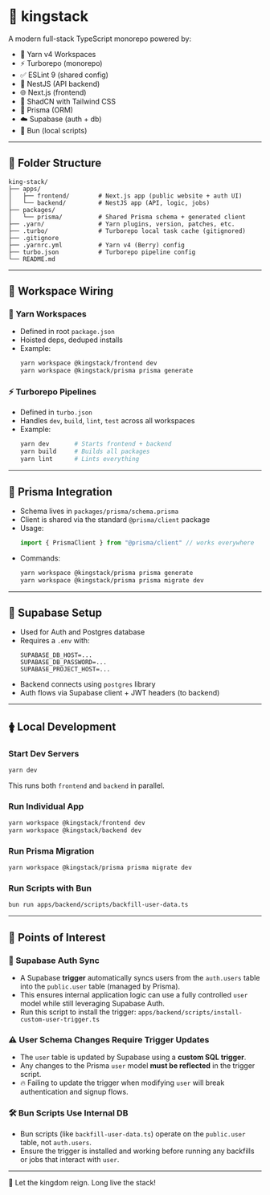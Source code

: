 # 👑 kingstack

A modern full-stack TypeScript monorepo powered by:

- 🧵 Yarn v4 Workspaces
- ⚡️ Turborepo (monorepo)
- ✅ ESLint 9 (shared config)
- 🧠 NestJS (API backend)
- 🌐 Next.js (frontend)
- 🎨 ShadCN with Tailwind CSS
- 🧬 Prisma (ORM)
- ☁️ Supabase (auth + db)
- 🔨 Bun (local scripts)

---

## 📁 Folder Structure

```
king-stack/
├── apps/
│   ├── frontend/        # Next.js app (public website + auth UI)
│   └── backend/         # NestJS app (API, logic, jobs)
├── packages/
│   └── prisma/          # Shared Prisma schema + generated client
├── .yarn/               # Yarn plugins, version, patches, etc.
├── .turbo/              # Turborepo local task cache (gitignored)
├── .gitignore
├── .yarnrc.yml          # Yarn v4 (Berry) config
├── turbo.json           # Turborepo pipeline config
└── README.md
```

---

## 🔗 Workspace Wiring

### 🧵 Yarn Workspaces
- Defined in root `package.json`
- Hoisted deps, deduped installs
- Example:
  ```bash
  yarn workspace @kingstack/frontend dev
  yarn workspace @kingstack/prisma prisma generate
  ```

### ⚡️ Turborepo Pipelines
- Defined in `turbo.json`
- Handles `dev`, `build`, `lint`, `test` across all workspaces
- Example:
  ```bash
  yarn dev       # Starts frontend + backend
  yarn build     # Builds all packages
  yarn lint      # Lints everything
  ```

---

## 🔄 Prisma Integration

- Schema lives in `packages/prisma/schema.prisma`
- Client is shared via the standard `@prisma/client` package
- Usage:
  ```ts
  import { PrismaClient } from "@prisma/client" // works everywhere
  ```
- Commands:
  ```bash
  yarn workspace @kingstack/prisma prisma generate
  yarn workspace @kingstack/prisma prisma migrate dev
  ```

---

## 📃 Supabase Setup

- Used for Auth and Postgres database
- Requires a `.env` with:
  ```env
  SUPABASE_DB_HOST=...
  SUPABASE_DB_PASSWORD=...
  SUPABASE_PROJECT_HOST=...
  ```
- Backend connects using `postgres` library
- Auth flows via Supabase client + JWT headers (to backend)

---

## 🛊 Local Development

### Start Dev Servers
```bash
yarn dev
```
This runs both `frontend` and `backend` in parallel.

### Run Individual App
```bash
yarn workspace @kingstack/frontend dev
yarn workspace @kingstack/backend dev
```

### Run Prisma Migration
```bash
yarn workspace @kingstack/prisma prisma migrate dev
```

### Run Scripts with Bun
```bash
bun run apps/backend/scripts/backfill-user-data.ts
```

---

## 🧠 Points of Interest

### 🔄 Supabase Auth Sync

- A Supabase **trigger** automatically syncs users from the `auth.users` table into the `public.user` table (managed by Prisma).
- This ensures internal application logic can use a fully controlled `user` model while still leveraging Supabase Auth.
- Run this script to install the trigger: `apps/backend/scripts/install-custom-user-trigger.ts`

### ⚠️ User Schema Changes Require Trigger Updates

- The `user` table is updated by Supabase using a **custom SQL trigger**.
- Any changes to the Prisma `user` model **must be reflected** in the trigger script.
- 🔥 Failing to update the trigger when modifying `user` will break authentication and signup flows.

### 🛠️ Bun Scripts Use Internal DB

- Bun scripts (like `backfill-user-data.ts`) operate on the `public.user` table, not `auth.users`.
- Ensure the trigger is installed and working before running any backfills or jobs that interact with `user`.

---

🌟 Let the kingdom reign. Long live the stack!

